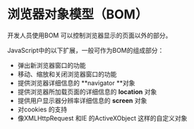 # 浏览器对象模型（BOM）

开发人员使用BOM 可以控制浏览器显示的页面以外的部分。

JavaScript中的以下扩展，一般可作为BOM的组成部分：

- 弹出新浏览器窗口的功能
- 移动、缩放和关闭浏览器窗口的功能
- 提供浏览器详细信息的 **navigator **对象
- 提供浏览器所加载页面的详细信息的 **location** 对象
- 提供用户显示器分辨率详细信息的 **screen** 对象
- 对cookies 的支持
- 像XMLHttpRequest 和IE 的ActiveXObject 这样的自定义对象
